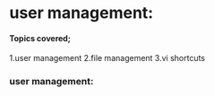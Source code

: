 # user management:
#### Topics covered;
1.user management
2.file management
3.vi shortcuts
### user management:
